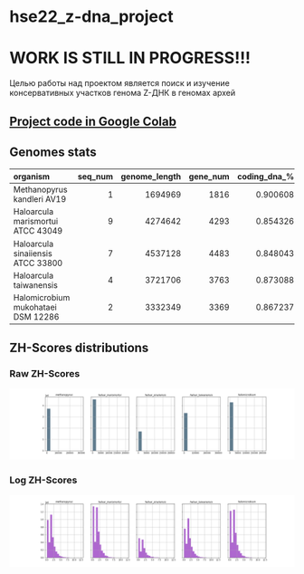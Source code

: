 # hse22_z-dna_project
# WORK IS STILL IN PROGRESS!!!
Целью работы над проектом является поиск и изучение консервативных участков генома Z-ДНК в геномах архей
## [Project code in Google Colab](https://colab.research.google.com/drive/1Q_4nR-U5dukp_yH2FWGqDejpabD9DNEb?usp=sharing)
## Genomes stats
| organism                           |   seq_num |   genome_length |   gene_num |   coding_dna_% |   zdna_500_num |   zdna_500_total_len |
|:-----------------------------------|----------:|----------------:|-----------:|---------------:|---------------:|---------------------:|
| Methanopyrus kandleri AV19         |         1 |         1694969 |       1816 |       0.900608 |          21149 |               210416 |
| Haloarcula marismortui ATCC 43049  |         9 |         4274642 |       4293 |       0.854326 |          21657 |               215080 |
| Haloarcula sinaiiensis ATCC 33800  |         7 |         4537128 |       4483 |       0.848043 |          10273 |               103824 |
| Haloarcula taiwanensis             |         4 |         3721706 |       3763 |       0.873088 |          24661 |               246002 |
| Halomicrobium mukohataei DSM 12286 |         2 |         3332349 |       3369 |       0.867237 |          20863 |               207018 |
## ZH-Scores distributions
### Raw ZH-Scores
![](images/zh-score_distribs.png)
### Log ZH-Scores
![](images/log_zh-score_distribs.png)
